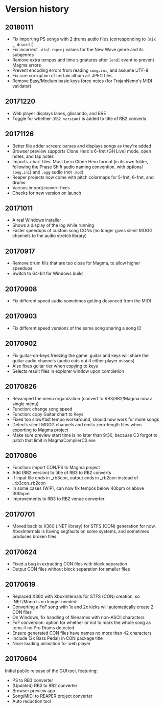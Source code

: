 # Version history

## 20180111

* Fix importing PS songs with 2 drums audio files
  (corresponding to `[mix _ drums4]`)
* Fix incorrect `.dta`/`.rbproj` values for the New Wave genre and its subgenres
* Remove extra tempos and time signatures after `[end]` event
  to prevent Magma errors
* Prevent encoding errors from reading `song.ini`, and assume UTF-8
* Fix rare corruption of certain album art JPEG files
* Remove Easy/Medium basic keys force notes (for TrojanNemo's MIDI validator)

## 20171220

* Web player displays lanes, glissando, and BRE
* Toggle for whether `(RB2 version)` is added to title of RB2 converts

## 20171126

* Better file adder screen: parses and displays songs as they're added
* Browser preview supports Clone Hero's 6-fret (GH Live) mode, open notes,
  and tap notes
* Imports .chart files. Must be in Clone Hero format (in its own folder,
  following the Phase Shift audio naming convention, with optional `song.ini`)
  and `.ogg` audio (not `.mp3`)
* Reaper projects now come with pitch colormaps for 5-fret, 6-fret, and drums
* Various import/convert fixes
* Checks for new version on launch

## 20171011

* A real Windows installer
* Shows a display of the log while running
* Faster speedups of custom song CONs (no longer gives silent MOGG channels
  to the audio stretch library)

## 20170917

* Remove drum fills that are too close for Magma, to allow higher speedups
* Switch to 64-bit for Windows build

## 20170908

* Fix different speed audio sometimes getting desynced from the MIDI

## 20170903

* Fix different speed versions of the same song sharing a song ID

## 20170902

* Fix guitar-on-keys freezing the game: guitar and keys will share the guitar
  audio channels (audio cuts out if either player misses)
* Also fixes guitar tier when copying to keys
* Selects result files in explorer window upon completion

## 20170826

* Revamped the menu organization (convert to RB3/RB2/Magma now a single menu)
* Function: change song speed
* Function: copy Guitar chart to Keys
* Fixed too slow/fast tempo workaround, should now work for more songs
* Detects silent MOGG channels and emits zero-length files
  when exporting to Magma project
* Make sure preview start time is no later than 9:30,
  because C3 forgot to patch that limit in MagmaCompilerC3.exe

## 20170806

* Function: import CON/PS to Magma project
* Add (RB2 version) to title of RB3 to RB2 converts
* If input file ends in \_rb3con,
  output ends in \_rb2con instead of \_rb3con\_rb2con
* In some cases (WIP), can now fix tempos below 40bpm or above 300bpm
* Improvements to RB3 to RB2 venue converter

## 20170701

* Moved back to X360 (.NET library) for STFS (CON) generation for now.
  XboxInternals is having segfaults on some systems,
  and sometimes produces broken files.

## 20170624

* Fixed a bug in extracting CON files with block separation
* Output CON files without block separation for smaller files

## 20170619

* Replaced X360 with XboxInternals for STFS (CON) creation,
  so .NET/Mono is no longer needed
* Converting a FoF song with 1x and 2x kicks
  will automatically create 2 CON files
* On Windows, fix handling of filenames with non-ASCII characters
* FoF conversion: option for whether or not to mark the whole song
  as toms if no Pro Drums detected
* Ensure generated CON files have names no more than 42 characters
* Include (2x Bass Pedal) in CON package title
* Nicer loading animation for web player

## 20170604

Initial public release of the GUI tool, featuring:

* PS to RB3 converter
* (Updated) RB3 to RB2 converter
* Browser preview app
* Song/MIDI to REAPER project converter
* Auto reduction tool

